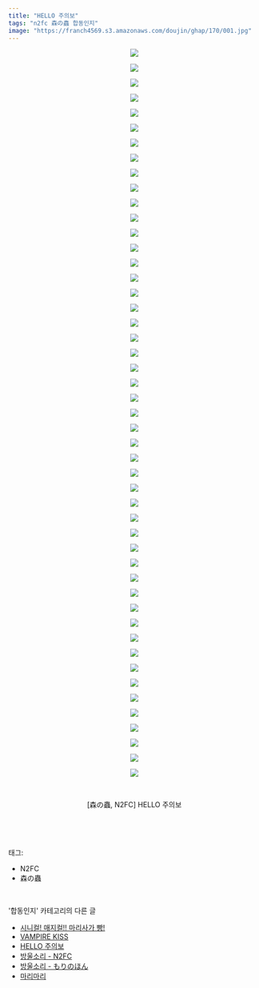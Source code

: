 ```yaml
---
title: "HELLO 주의보"
tags: "n2fc 森の蟲 합동인지"
image: "https://franch4569.s3.amazonaws.com/doujin/ghap/170/001.jpg"
---
```

<div class="article">
<p style="text-align: center; clear: none; float: none;"><img src="{{ site.imgserver2 }}/ghap/170/001.jpg"/></p>
<p style="text-align: center; clear: none; float: none;"><img src="{{ site.imgserver2 }}/ghap/170/002.jpg"/></p>
<p style="text-align: center; clear: none; float: none;"><img src="{{ site.imgserver2 }}/ghap/170/003.jpg"/></p>
<p style="text-align: center; clear: none; float: none;"><img src="{{ site.imgserver2 }}/ghap/170/004.jpg"/></p>
<p style="text-align: center; clear: none; float: none;"><img src="{{ site.imgserver2 }}/ghap/170/005.jpg"/></p>
<p style="text-align: center; clear: none; float: none;"><img src="{{ site.imgserver2 }}/ghap/170/006.jpg"/></p>
<p style="text-align: center; clear: none; float: none;"><img src="{{ site.imgserver2 }}/ghap/170/007.jpg"/></p>
<p style="text-align: center; clear: none; float: none;"><img src="{{ site.imgserver2 }}/ghap/170/008.jpg"/></p>
<p style="text-align: center; clear: none; float: none;"><img src="{{ site.imgserver2 }}/ghap/170/009.jpg"/></p>
<p style="text-align: center; clear: none; float: none;"><img src="{{ site.imgserver2 }}/ghap/170/010.jpg"/></p>
<p style="text-align: center; clear: none; float: none;"><img src="{{ site.imgserver2 }}/ghap/170/011.jpg"/></p>
<p style="text-align: center; clear: none; float: none;"><img src="{{ site.imgserver2 }}/ghap/170/012.jpg"/></p>
<p style="text-align: center; clear: none; float: none;"><img src="{{ site.imgserver2 }}/ghap/170/013.jpg"/></p>
<p style="text-align: center; clear: none; float: none;"><img src="{{ site.imgserver2 }}/ghap/170/014.jpg"/></p>
<p style="text-align: center; clear: none; float: none;"><img src="{{ site.imgserver2 }}/ghap/170/015.jpg"/></p>
<p style="text-align: center; clear: none; float: none;"><img src="{{ site.imgserver2 }}/ghap/170/016.jpg"/></p>
<p style="text-align: center; clear: none; float: none;"><img src="{{ site.imgserver2 }}/ghap/170/017.jpg"/></p>
<p style="text-align: center; clear: none; float: none;"><img src="{{ site.imgserver2 }}/ghap/170/018.jpg"/></p>
<p style="text-align: center; clear: none; float: none;"><img src="{{ site.imgserver2 }}/ghap/170/019.jpg"/></p>
<p style="text-align: center; clear: none; float: none;"><img src="{{ site.imgserver2 }}/ghap/170/020.jpg"/></p>
<p style="text-align: center; clear: none; float: none;"><img src="{{ site.imgserver2 }}/ghap/170/021.jpg"/></p>
<p style="text-align: center; clear: none; float: none;"><img src="{{ site.imgserver2 }}/ghap/170/022.jpg"/></p>
<p style="text-align: center; clear: none; float: none;"><img src="{{ site.imgserver2 }}/ghap/170/023.jpg"/></p>
<p style="text-align: center; clear: none; float: none;"><img src="{{ site.imgserver2 }}/ghap/170/024.jpg"/></p>
<p style="text-align: center; clear: none; float: none;"><img src="{{ site.imgserver2 }}/ghap/170/025.jpg"/></p>
<p style="text-align: center; clear: none; float: none;"><img src="{{ site.imgserver2 }}/ghap/170/026.jpg"/></p>
<p style="text-align: center; clear: none; float: none;"><img src="{{ site.imgserver2 }}/ghap/170/027.jpg"/></p>
<p style="text-align: center; clear: none; float: none;"><img src="{{ site.imgserver2 }}/ghap/170/028.jpg"/></p>
<p style="text-align: center; clear: none; float: none;"><img src="{{ site.imgserver2 }}/ghap/170/029.jpg"/></p>
<p style="text-align: center; clear: none; float: none;"><img src="{{ site.imgserver2 }}/ghap/170/030.jpg"/></p>
<p style="text-align: center; clear: none; float: none;"><img src="{{ site.imgserver2 }}/ghap/170/031.jpg"/></p>
<p style="text-align: center; clear: none; float: none;"><img src="{{ site.imgserver2 }}/ghap/170/032.jpg"/></p>
<p style="text-align: center; clear: none; float: none;"><img src="{{ site.imgserver2 }}/ghap/170/033.jpg"/></p>
<p style="text-align: center; clear: none; float: none;"><img src="{{ site.imgserver2 }}/ghap/170/034.jpg"/></p>
<p style="text-align: center; clear: none; float: none;"><img src="{{ site.imgserver2 }}/ghap/170/035.jpg"/></p>
<p style="text-align: center; clear: none; float: none;"><img src="{{ site.imgserver2 }}/ghap/170/036.jpg"/></p>
<p style="text-align: center; clear: none; float: none;"><img src="{{ site.imgserver2 }}/ghap/170/037.jpg"/></p>
<p style="text-align: center; clear: none; float: none;"><img src="{{ site.imgserver2 }}/ghap/170/038.jpg"/></p>
<p style="text-align: center; clear: none; float: none;"><img src="{{ site.imgserver2 }}/ghap/170/039.jpg"/></p>
<p style="text-align: center; clear: none; float: none;"><img src="{{ site.imgserver2 }}/ghap/170/040.jpg"/></p>
<p style="text-align: center; clear: none; float: none;"><img src="{{ site.imgserver2 }}/ghap/170/041.jpg"/></p>
<p style="text-align: center; clear: none; float: none;"><img src="{{ site.imgserver2 }}/ghap/170/042.jpg"/></p>
<p style="text-align: center; clear: none; float: none;"><img src="{{ site.imgserver2 }}/ghap/170/043.jpg"/></p>
<p style="text-align: center; clear: none; float: none;"><img src="{{ site.imgserver2 }}/ghap/170/044.jpg"/></p>
<p style="text-align: center; clear: none; float: none;"><img src="{{ site.imgserver2 }}/ghap/170/045.jpg"/></p>
<p style="text-align: center; clear: none; float: none;"><img src="{{ site.imgserver2 }}/ghap/170/046.jpg"/></p>
<p style="text-align: center; clear: none; float: none;"><img src="{{ site.imgserver2 }}/ghap/170/047.jpg"/></p>
<p style="text-align: center; clear: none; float: none;"><img src="{{ site.imgserver2 }}/ghap/170/048.jpg"/></p>
<p style="text-align: center; clear: none; float: none;"><img src="{{ site.imgserver2 }}/ghap/170/049.jpg"/></p>
<p style="text-align: center; clear: none; float: none;"><br/></p>
<p style="text-align: center; clear: none; float: none;">[森の蟲, N2FC] HELLO 주의보</p>
<p><br/></p>
</div><br/>
<div class="tagTrail">
<p>태그: </p>
<ul>
<li>N2FC</li>
<li>森の蟲</li>
</ul>
</div><br/>
<div class="another">
<p>'합동인지' 카테고리의 다른 글</p>
<ul>
<li><a href="/ghap_280">시니컬! 매지컬!! 마리사가 빵!</a></li>
<li><a href="/ghap_250">VAMPIRE KISS</a></li>
<li><a href="/ghap_170">HELLO 주의보</a></li>
<li><a href="/ghap_167">방울소리 - N2FC</a></li>
<li><a href="/ghap_166">방울소리 - もりのほん</a></li>
<li><a href="/ghap_35">마리마리</a></li>
</ul>
</div><br/>
<div class="cb_module cb_fluid">
<div class="cb_wrt cb_profile">
</div><!-- commentList close -->
</div><br/>
